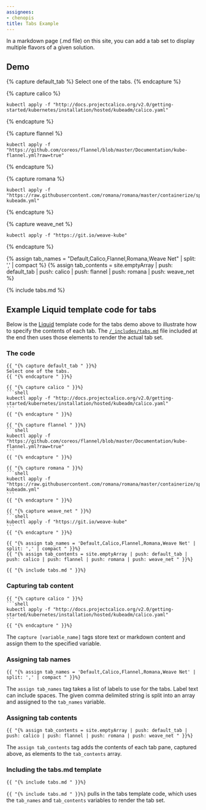 ```yaml
---
assignees:
- chenopis
title: Tabs Example
---
```


In a markdown page (.md file) on this site, you can add a tab set to display multiple flavors of a given solution. 

## Demo

{% capture default_tab %}
Select one of the tabs.
{% endcapture %}

{% capture calico %}
```shell
kubectl apply -f "http://docs.projectcalico.org/v2.0/getting-started/kubernetes/installation/hosted/kubeadm/calico.yaml"
```
{% endcapture %}

{% capture flannel %}
```shell
kubectl apply -f "https://github.com/coreos/flannel/blob/master/Documentation/kube-flannel.yml?raw=true"
```
{% endcapture %}

{% capture romana %}
```shell
kubectl apply -f "https://raw.githubusercontent.com/romana/romana/master/containerize/specs/romana-kubeadm.yml"
```
{% endcapture %}

{% capture weave_net %}
```shell
kubectl apply -f "https://git.io/weave-kube"
```
{% endcapture %}

{% assign tab_names = "Default,Calico,Flannel,Romana,Weave Net" | split: ',' | compact %}
{% assign tab_contents = site.emptyArray | push: default_tab | push: calico | push: flannel | push: romana | push: weave_net %}

{% include tabs.md %}

## Example Liquid template code for tabs

Below is the [Liquid](https://shopify.github.io/liquid/) template code for the tabs demo above to illustrate how to specify the contents of each tab. The [`/_includes/tabs.md`](https://github.com/kubernetes/kubernetes.github.io/tree/master/_includes/tabs.md) file included at the end then uses those elements to render the actual tab set.

### The code

````liquid
{{ "{% capture default_tab " }}%}
Select one of the tabs.
{{ "{% endcapture " }}%}

{{ "{% capture calico " }}%}
```shell
kubectl apply -f "http://docs.projectcalico.org/v2.0/getting-started/kubernetes/installation/hosted/kubeadm/calico.yaml"
```
{{ "{% endcapture " }}%}

{{ "{% capture flannel " }}%}
```shell
kubectl apply -f "https://github.com/coreos/flannel/blob/master/Documentation/kube-flannel.yml?raw=true"
```
{{ "{% endcapture " }}%}

{{ "{% capture romana " }}%}
```shell
kubectl apply -f "https://raw.githubusercontent.com/romana/romana/master/containerize/specs/romana-kubeadm.yml"
```
{{ "{% endcapture " }}%}

{{ "{% capture weave_net " }}%}
```shell
kubectl apply -f "https://git.io/weave-kube"
```
{{ "{% endcapture " }}%}

{{ "{% assign tab_names = 'Default,Calico,Flannel,Romana,Weave Net' | split: ',' | compact " }}%}
{{ "{% assign tab_contents = site.emptyArray | push: default_tab | push: calico | push: flannel | push: romana | push: weave_net " }}%}

{{ "{% include tabs.md " }}%}
````

### Capturing tab content

````liquid
{{ "{% capture calico " }}%}
```shell
kubectl apply -f "http://docs.projectcalico.org/v2.0/getting-started/kubernetes/installation/hosted/kubeadm/calico.yaml"
```
{{ "{% endcapture " }}%}
````

The `capture [variable_name]` tags store text or markdown content and assign them to the specified variable.

### Assigning tab names

````liquid
{{ "{% assign tab_names = 'Default,Calico,Flannel,Romana,Weave Net' | split: ',' | compact " }}%}
````

The `assign tab_names` tag takes a list of labels to use for the tabs. Label text can include spaces. The given comma delimited string is split into an array and assigned to the `tab_names` variable. 

### Assigning tab contents

````liquid
{{ "{% assign tab_contents = site.emptyArray | push: default_tab | push: calico | push: flannel | push: romana | push: weave_net " }}%}
````

The `assign tab_contents` tag adds the contents of each tab pane, captured above, as elements to the `tab_contents` array.

### Including the tabs.md template

````liquid
{{ "{% include tabs.md " }}%}
````

`{{ "{% include tabs.md " }}%}` pulls in the tabs template code, which uses the `tab_names` and `tab_contents` variables to render the tab set.
